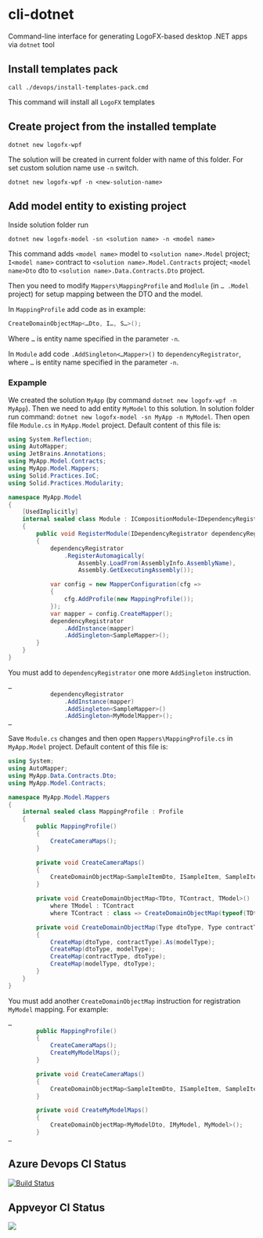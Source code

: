 # cli-dotnet
Command-line interface for generating LogoFX-based desktop .NET apps via `dotnet` tool

## Install templates pack

```
call ./devops/install-templates-pack.cmd
```

This command will install all `LogoFX` templates
  
## Create project from the installed template

```
dotnet new logofx-wpf
```

The solution will be created in current folder with name of this folder. For set custom solution name use `-n` switch.

```
dotnet new logofx-wpf -n <new-solution-name>
```

## Add model entity to existing project

Inside solution folder run

```
dotnet new logofx-model -sn <solution name> -n <model name>
```

This command adds `<model name>` model to `<solution name>.Model` project; `I<model name>` contract to `<solution name>.Model.Contracts` project; `<model name>Dto` dto to `<solution name>.Data.Contracts.Dto` project.

Then you need to modify `Mappers\MappingProfile` and `Modlule` (in `… .Model` project) for setup mapping between the DTO and the model. 

In `MappingProfile` add code as in example:

```csharp
CreateDomainObjectMap<…Dto, I…, S…>();
```

Where `…` is entity name specified in the parameter `-n`.

In `Module` add code `.AddSingleton<…Mapper>()` to `dependencyRegistrator`, where `…` is entity name specified in the parameter `-n`.

### Expample

We created the solution `MyApp` (by command `dotnet new logofx-wpf -n MyApp`). Then we need to add entity `MyModel` to this solution. In solution folder run command: `dotnet new logofx-model -sn MyApp -n MyModel`. Then open file `Module.cs` in `MyApp.Model` project. Default content of this file is:

```csharp
using System.Reflection;
using AutoMapper;
using JetBrains.Annotations;
using MyApp.Model.Contracts;
using MyApp.Model.Mappers;
using Solid.Practices.IoC;
using Solid.Practices.Modularity;

namespace MyApp.Model
{
    [UsedImplicitly]
    internal sealed class Module : ICompositionModule<IDependencyRegistrator>
    {
        public void RegisterModule(IDependencyRegistrator dependencyRegistrator)
        {
            dependencyRegistrator
                .RegisterAutomagically(
                    Assembly.LoadFrom(AssemblyInfo.AssemblyName),
                    Assembly.GetExecutingAssembly());

            var config = new MapperConfiguration(cfg =>
            {
                cfg.AddProfile(new MappingProfile());
            });
            var mapper = config.CreateMapper();
            dependencyRegistrator
                .AddInstance(mapper)
                .AddSingleton<SampleMapper>();
        }
    }
}
```

You must add to `dependencyRegistrator` one more `AddSingleton` instruction.

```csharp
…
            dependencyRegistrator
                .AddInstance(mapper)
                .AddSingleton<SampleMapper>()
                .AddSingleton<MyModelMapper>();
…
```

Save `Module.cs` changes and then open `Mappers\MappingProfile.cs` in `MyApp.Model` project. Default content of this file is:

```csharp
using System;
using AutoMapper;
using MyApp.Data.Contracts.Dto;
using MyApp.Model.Contracts;

namespace MyApp.Model.Mappers
{
    internal sealed class MappingProfile : Profile
    {
        public MappingProfile()
        {
            CreateCameraMaps();
        }

        private void CreateCameraMaps()
        {
            CreateDomainObjectMap<SampleItemDto, ISampleItem, SampleItem>();
        }

        private void CreateDomainObjectMap<TDto, TContract, TModel>()
            where TModel : TContract
            where TContract : class => CreateDomainObjectMap(typeof(TDto), typeof(TContract), typeof(TModel));

        private void CreateDomainObjectMap(Type dtoType, Type contractType, Type modelType)
        {
            CreateMap(dtoType, contractType).As(modelType);
            CreateMap(dtoType, modelType);
            CreateMap(contractType, dtoType);
            CreateMap(modelType, dtoType);
        }
    }
}
```

You must add another `CreateDomainObjectMap` instruction for registration `MyModel` mapping. For example:

```csharp
…
        public MappingProfile()
        {
            CreateCameraMaps();
            CreateMyModelMaps();
        }

        private void CreateCameraMaps()
        {
            CreateDomainObjectMap<SampleItemDto, ISampleItem, SampleItem>();
        }

        private void CreateMyModelMaps()
        {
            CreateDomainObjectMap<MyModelDto, IMyModel, MyModel>();
        }
…
```

## Azure Devops CI Status
[![Build Status](https://dev.azure.com/LogoFX/cli-dotnet/_apis/build/status/LogoFX.cli-dotnet?branchName=master)](https://dev.azure.com/LogoFX/cli-dotnet/_build/latest?definitionId=1&branchName=master)

## Appveyor CI Status
<img src=https://ci.appveyor.com/api/projects/status/github/logofx/cli-dotnet>
